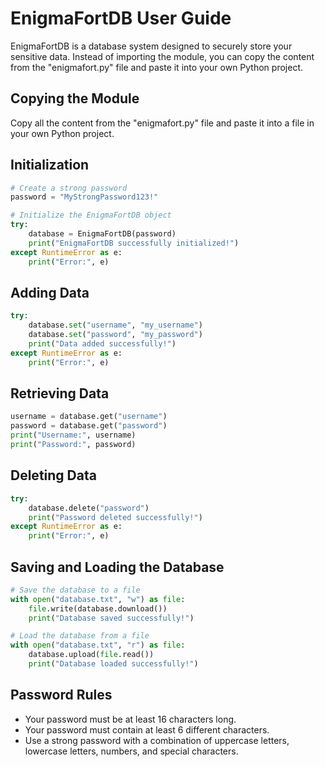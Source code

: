 # EnigmaFortDB User Guide

EnigmaFortDB is a database system designed to securely store your sensitive data. Instead of importing the module, you can copy the content from the "enigmafort.py" file and paste it into your own Python project.

## Copying the Module

Copy all the content from the "enigmafort.py" file and paste it into a file in your own Python project.

## Initialization

```python
# Create a strong password
password = "MyStrongPassword123!"

# Initialize the EnigmaFortDB object
try:
    database = EnigmaFortDB(password)
    print("EnigmaFortDB successfully initialized!")
except RuntimeError as e:
    print("Error:", e)
```

## Adding Data

```python
try:
    database.set("username", "my_username")
    database.set("password", "my_password")
    print("Data added successfully!")
except RuntimeError as e:
    print("Error:", e)
```

## Retrieving Data

```python
username = database.get("username")
password = database.get("password")
print("Username:", username)
print("Password:", password)
```

## Deleting Data

```python
try:
    database.delete("password")
    print("Password deleted successfully!")
except RuntimeError as e:
    print("Error:", e)
```

## Saving and Loading the Database

```python
# Save the database to a file
with open("database.txt", "w") as file:
    file.write(database.download())
    print("Database saved successfully!")

# Load the database from a file
with open("database.txt", "r") as file:
    database.upload(file.read())
    print("Database loaded successfully!")
```

## Password Rules

- Your password must be at least 16 characters long.
- Your password must contain at least 6 different characters.
- Use a strong password with a combination of uppercase letters, lowercase letters, numbers, and special characters.
